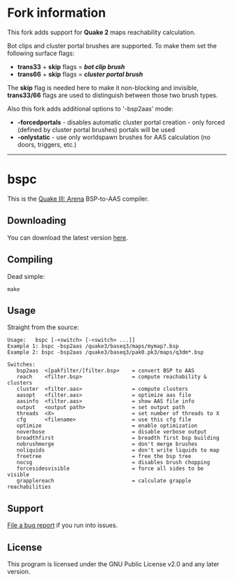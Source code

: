 # Fork information
This fork adds support for **Quake 2** maps reachability calculation.

Bot clips and cluster portal brushes are supported. To make them set the following surface flags:
- **trans33** + **skip** flags = ***bot clip brush***
- **trans66** + **skip** flags = ***cluster portal brush***

The **skip** flag is needed here to make it non-blocking and invisible, **trans33/66** flags are used to distinguish between those two brush types.

Also this fork adds additional options to '-bsp2aas' mode:

- **-forcedportals** - disables automatic cluster portal creation - only forced (defined by cluster portal brushes) portals will be used
- **-onlystatic** - use only worldspawn brushes for AAS calculation (no doors, triggers, etc.)


---

# bspc

This is the [Quake III: Arena](http://www.idsoftware.com/games/quake/quake3-arena/) BSP-to-AAS compiler.

## Downloading

You can download the latest version [here](https://github.com/bnoordhuis/bspc).

## Compiling

Dead simple:

	make

## Usage

Straight from the source:

	Usage:   bspc [-<switch> [-<switch> ...]]
	Example 1: bspc -bsp2aas /quake3/baseq3/maps/mymap?.bsp
	Example 2: bspc -bsp2aas /quake3/baseq3/pak0.pk3/maps/q3dm*.bsp

	Switches:
	   bsp2aas  <[pakfilter/]filter.bsp>    = convert BSP to AAS
	   reach    <filter.bsp>                = compute reachability & clusters
	   cluster  <filter.aas>                = compute clusters
	   aasopt   <filter.aas>                = optimize aas file
	   aasinfo  <filter.aas>                = show AAS file info
	   output   <output path>               = set output path
	   threads  <X>                         = set number of threads to X
	   cfg      <filename>                  = use this cfg file
	   optimize                             = enable optimization
	   noverbose                            = disable verbose output
	   breadthfirst                         = breadth first bsp building
	   nobrushmerge                         = don't merge brushes
	   noliquids                            = don't write liquids to map
	   freetree                             = free the bsp tree
	   nocsg                                = disables brush chopping
	   forcesidesvisible                    = force all sides to be visible
	   grapplereach                         = calculate grapple reachabilities

## Support

[File a bug report](https://github.com/bnoordhuis/bspc/issues) if you run into issues.

## License

This program is licensed under the GNU Public License v2.0 and any later version.
